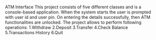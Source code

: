 ATM Interface
This project consists of five different classes and is a console-based application.
When the system starts the user is prompted with user id and user pin. On entering the details successfully, then ATM functionalities are unlocked. 
The project allows to perform following operations:
1.Withdraw
2.Deposit
3.Transfer
4.Check Balance
5.Transactions History
6.Quit

